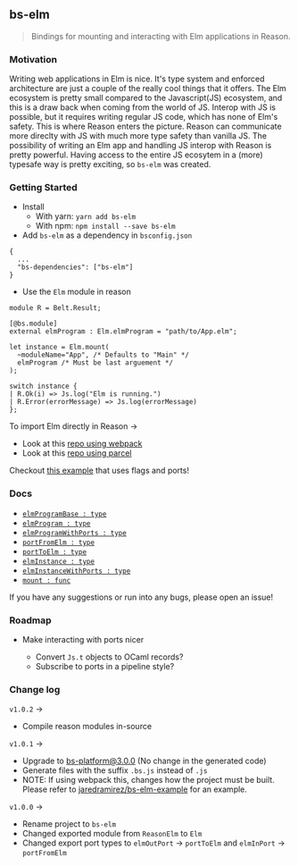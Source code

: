 ## bs-elm

> Bindings for mounting and interacting with Elm applications in Reason.

### Motivation

Writing web applications in Elm is nice. It's type system and enforced architecture
are just a couple of the really cool things that it offers. The Elm ecosystem is
pretty small compared to the Javascript(JS) ecosystem, and this is a draw back
when coming from the world of JS. Interop with JS is possible, but it requires
writing regular JS code, which has none of Elm's safety. This is where Reason
enters the picture. Reason can communicate more direclty with JS with much more
type safety than vanilla JS. The possibility of writing an Elm app and handling
JS interop with Reason is pretty powerful. Having access to the entire JS
ecosytem in a (more) typesafe way is pretty exciting, so `bs-elm` was created.

### Getting Started

* Install
  * With yarn: `yarn add bs-elm`
  * With npm: `npm install --save bs-elm`
* Add `bs-elm` as a dependency in `bsconfig.json`

```
{
  ...
  "bs-dependencies": ["bs-elm"]
}
```

* Use the `Elm` module in reason

```
module R = Belt.Result;

[@bs.module]
external elmProgram : Elm.elmProgram = "path/to/App.elm";

let instance = Elm.mount(
  ~moduleName="App", /* Defaults to "Main" */
  elmProgram /* Must be last arguement */
);

switch instance {
| R.Ok(i) => Js.log("Elm is running.")
| R.Error(errorMessage) => Js.log(errorMessage)
};
```

To import Elm directly in Reason ->

* Look at this [repo using webpack](https://github.com/jaredramirez/bs-elm-example)
* Look at this [repo using parcel](https://github.com/splodingsocks/reasonable-app)

Checkout [this example](https://github.com/jaredramirez/bs-elm-example) that uses flags and ports!

### Docs

* [`elmProgramBase : type`](DOCS.md#elmProgramBase)
* [`elmProgram : type`](DOCS.md#elmProgram)
* [`elmProgramWithPorts : type`](DOCS.md#elmProgramWithPorts)
* [`portFromElm : type`](DOCS.md#portFromElm)
* [`portToElm : type`](DOCS.md#portToElm)
* [`elmInstance : type`](DOCS.md#elmInstance)
* [`elmInstanceWithPorts : type`](DOCS.md#elmInstanceWithPorts)
* [`mount : func`](DOCS.md#mount)

If you have any suggestions or run into any bugs, please open an issue!

### Roadmap

* Make interacting with ports nicer

  * Convert `Js.t` objects to OCaml records?
  * Subscribe to ports in a pipeline style?

### Change log

`v1.0.2` ->

* Compile reason modules in-source


`v1.0.1` ->

* Upgrade to bs-platform@3.0.0 (No change in the generated code)
* Generate files with the suffix `.bs.js` instead of `.js`
* NOTE: If using webpack this, changes how the project must be built. Please refer to [jaredramirez/bs-elm-example](https://github.com/jaredramirez/bs-elm-example) for an example.

`v1.0.0` ->

* Rename project to `bs-elm`
* Changed exported module from `ReasonElm` to `Elm`
* Changed export port types to `elmOutPort` -> `portToElm` and `elmInPort` -> `portFromElm`
